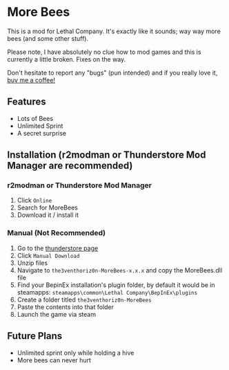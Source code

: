 # More Bees
This is a mod for Lethal Company. It's exactly like it sounds; way way more bees (and some other stuff).

Please note, I have absolutely no clue how to mod games and this is currently a little broken. Fixes on the way.

Don't hesitate to report any "bugs" (pun intended) and if you really love it, [buy me a coffee!](https://www.buymeacoffee.com/the3venthoriz0n)

## Features
- Lots of Bees
- Unlimited Sprint
- A secret surprise


## Installation (r2modman or Thunderstore Mod Manager are recommended)


### r2modman or Thunderstore Mod Manager

1. Click `Online`
2. Search for MoreBees
3. Download it / install it

### Manual (Not Recommended)
1. Go to the [thunderstore page](https://thunderstore.io/c/lethal-company/p/the3venthoriz0n/MoreBees)
2. Click `Manual Download`
3. Unzip files
4. Navigate to `the3venthoriz0n-MoreBees-x.x.x` and copy the MoreBees.dll file
5. Find your BepinEx installation's plugin folder, by default it would be in steamapps: `steamapps\common\Lethal Company\BepInEx\plugins`
6. Create a folder titled `the3venthoriz0n-MoreBees`
7. Paste the contents into that folder
8. Launch the game via steam


## Future Plans
- Unlimited sprint only while holding a hive
- More bees can never hurt


